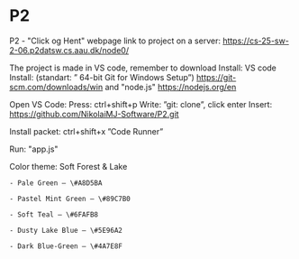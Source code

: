 # P2
P2 - "Click og Hent" webpage
link to project on a server: https://cs-25-sw-2-06.p2datsw.cs.aau.dk/node0/

The project is made in VS code, remember to download
Install: VS code
Install: (standart: ” 64-bit Git for Windows Setup”) https://git-scm.com/downloads/win
and "node.js" https://nodejs.org/en

Open VS Code:
Press: ctrl+shift+p
Write: ”git: clone”, click enter
Insert: https://github.com/NikolaiMJ-Software/P2.git

Install packet:
ctrl+shift+x
”Code Runner”

Run:
"app.js"



Color theme:
Soft Forest & Lake

    - Pale Green – \#A8D5BA
    
    - Pastel Mint Green – \#89C7B0
    
    - Soft Teal – \#6FAFB8
    
    - Dusty Lake Blue – \#5E96A2
    
    - Dark Blue-Green – \#4A7E8F
